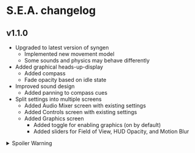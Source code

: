 # S.E.A. changelog

## v1.1.0
- Upgraded to latest version of syngen
  - Implemented new movement model
  - Some sounds and physics may behave differently
- Added graphical heads-up-display
  - Added compass
  - Fade opacity based on idle state
- Improved sound design
  - Added panning to compass cues
- Split settings into multiple screens
  - Added Audio Mixer screen with existing settings
  - Added Controls screen with existing settings
  - Added Graphics screen
    - Added toggle for enabling graphics (on by default)
    - Added sliders for Field of View, HUD Opacity, and Motion Blur

<details>
  <summary>Spoiler Warning</summary>
  <ul>
    <li>Added underwater graphics
      <ul>
        <li>Added depth meter</li>
        <li>Added scanned points</li>
        <li>Added treasure hints</li>
      </ul>
    </li>
    <li>Added Fast Travel screen
      <ul>
        <li>Added fast travel to floor</li>
        <li>Added fast travel to origin</li>
        <li>Added fast travel to surface</li>
      </ul>
    </li>
    <li>Added Gameplay settings screen
      <ul>
        <li>Added toggle for Treasure Hints (on by default)</li>
        <li>Added toggle for Treasure Notifications (on by default)</li>
      </ul>
    </li>
    <li>Added new statistics
      <ul>
        <li>Track time idle</li>
        <li>Track time in air</li>
        <li>Track time in caves</li>
        <li>Track time on surface</li>
        <li>Track time underwater</li>
      </ul>
    </li>
    <li>Improved treasure
      <ul>
        <li>Added more adjectives</li>
        <li>Added more nouns</li>
        <li>Added more surnames</li>
        <li>Added treasure collection notifications</li>
        <li>Guaranteed treasure spawns on first successful scan</li>
        <li>Unlock fast travel to floor after first pickup</li>
      </ul>
    </li>
    <li>Miscellaneous
      <ul>
        <li>Implemented new collision model</li>
      </ul>
    </li>
  </ul>
</details>
